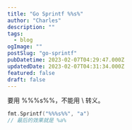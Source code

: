 ```yaml
---
title: "Go Sprintf %%s%"
author: "Charles"
description: ""
tags:
  - blog
ogImage: ""
postSlug: "go-sprintf"
pubDatetime: 2023-02-07T04:29:47.000Z
updatedDate: 2023-02-07T04:31:34.000Z
featured: false
draft: false
---
```


要用 %%%s%%，不能用 \ 转义。

```go
fmt.Sprintf("%%%s%%", "a")
// 最后的效果就是 %a%
```
